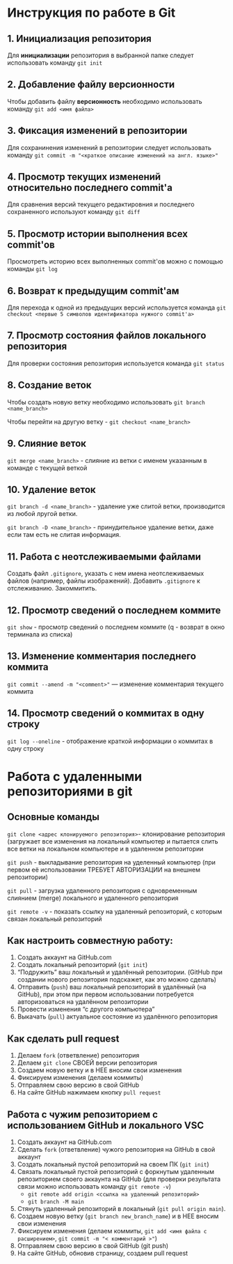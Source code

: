 # Инструкция  по работе в Git  
## 1. Инициализация репозитория  

Для **инициализации** репозитория в выбранной папке следует использовать команду `git init`

## 2. Добавление файлу версионности  
Чтобы добавить файлу **версионность** необходимо использовать команду `git add <имя файла>`    
## 3. Фиксация изменений в репозитории   
Для сохранинения изменений в репозитории следует использовать команду `git commit -m "<краткое описание изменений на англ. языке>"`
## 4. Просмотр текущих изменений относительно последнего commit'а  
Для сравнения версий текущего редактировния и последнего сохраненного используют команду `git diff`  
## 5. Просмотр истории выполнения всех commit'ов
Просмотреть историю всех выполненных commit'ов можно с помощью команды  `git log`
## 6. Возврат к предыдущим commit'ам
Для перехода к одной из предыдущих версий используется команда `git checkout <первые 5 символов идентификатора нужного commit'а>` 
## 7. Просмотр состояния файлов локального репозитория
Для проверки состояния репозитория используется команда `git status`
## 8. Создание веток 
Чтобы создать новую ветку необходимо использовать `git branch <name_branch>` 

Чтобы перейти на другую ветку - `git checkout <name_branch>` 
## 9. Слияние веток 
`git merge <name_branch>` - слияние из ветки с именем указанным в команде с текущей веткой 
## 10. Удаление веток
`git branch -d <name_branch>` - удаление уже слитой ветки, производится из любой лругой ветки.

`git branch -D <name_branch>` - принудительное удаление ветки, даже если там есть не слитая информация.
## 11. Работа с неотслеживаемыми файлами 
Создать файл `.gitignore`, указать с нем имена неотслеживаемых файлов (например, файлы изображений). Добавить `.gitignore` к отслеживанию. Закоммитить.
## 12. Просмотр сведений о последнем коммите 
`git show` - просмотр сведений о последнем коммите (q - возврат в окно терминала из списка)
## 13. Изменение комментария последнего коммита
`git commit --amend -m "<comment>"` — изменение комментария текущего коммита
## 14. Просмотр сведений о коммитах в одну строку
`git log --oneline` - отображение краткой информации о коммитах в одну строку


# Работа с удаленными репозиториями в git
## Основные команды
`git clone <адрес клонируемого репозитория>`- клонирование репозитория (загружает все изменения на локальный компьютер и пытается слить все ветки на локальном компьютере и в удаленном репозитории

`git push` - выкладывание репозитория на уделенный компьютер  (при первом её использовании ТРЕБУЕТ АВТОРИЗАЦИИ на внешнем репозитории)

`git pull` - загрузка удаленного репозитория с одновременным слиянием (merge) локального и удаленного репозитория

`git remote -v` - показать ссылку на удаленный репозиторий, с которым связан локальный репозиторий


## Как настроить совместную работу:
1. Создать аккаунт на GitHub.com
2. Создать локальный репозиторий (`git init`)
3. “Подружить” ваш локальный и удалённый репозитории. (GitHub при создании нового репозитория подскажет, как это можно сделать)
4. Отправить (`push`) ваш локальный репозиторий в удалённый (на GitHub), при этом при первом использовании потребуется авторизоваться на удалённом репозитории
5. Провести изменения “с другого компьютера”
6. Выкачать (`pull`) актуальное состояние из удалённого репозитория

## Как сделать pull request
1. Делаем `fork` (ответвление) репозитория 
2. Делаем `git clone` СВОЕЙ версии репозитория
3. Создаем новую ветку и в НЕЕ вносим свои изменения
4. Фиксируем изменения (делаем коммиты)
5. Отправляем свою версию в свой GitHub
6. На сайте GitHub нажимаем кнопку `pull request`


## Работа с чужим репозиторием с использованием GitHub и локального VSC
1. Создать аккаунт на GitHub.com
2. Сделать `fork` (ответвление)  чужого репозитория на GitHub в свой аккаунт
3. Создать локальный пустой репозиторий на своем ПК (`git init`)
4. Связать локальный пустой репозиторий с форкнутым удаленным репозиторием своего аккаунта на GitHub (для проверки результата связи можно использовать команду `git remote -v`)
	* `git remote add origin <ссылка на удаленный репозиторий>`
	* `git branch -M main`
5. Стянуть удаленный репозиторий в локальный (`git pull origin main`).
6. Создаем новую ветку (`git branch new_branch_name`) и в НЕЕ вносим свои изменения
7. Фиксируем изменения (делаем коммиты, `git add <имя файла с расширением>`, `git commit -m "< комментарий >"`)
8. Отправляем свою версию в свой GitHub (git push)
9. На сайте GitHub, обновив страницу, создаем pull request

